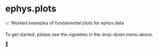 # ephys.plots
📈 Worked examples of fundamental plots for ephys data

To get started, please see the vignettes in the drop-down menu above.

🐢
